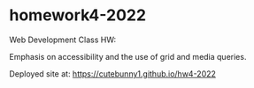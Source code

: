 # homework4-2022
Web Development Class HW:

Emphasis on accessibility and the use of grid and media queries.

Deployed site at: https://cutebunny1.github.io/hw4-2022
